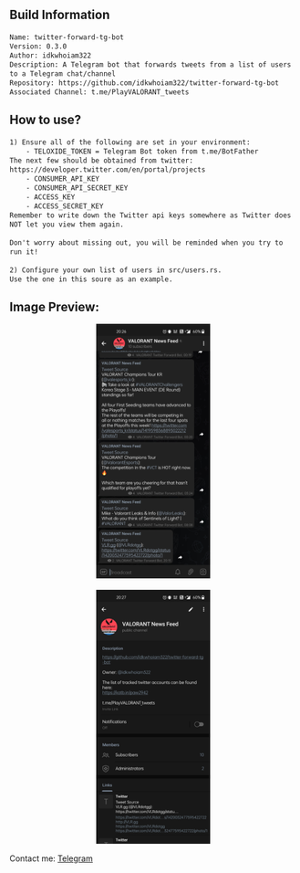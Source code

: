 ## Build Information
```
Name: twitter-forward-tg-bot
Version: 0.3.0
Author: idkwhoiam322
Description: A Telegram bot that forwards tweets from a list of users to a Telegram chat/channel
Repository: https://github.com/idkwhoiam322/twitter-forward-tg-bot
Associated Channel: t.me/PlayVALORANT_tweets
```

## How to use?
```
1) Ensure all of the following are set in your environment:
    - TELOXIDE_TOKEN = Telegram Bot token from t.me/BotFather
The next few should be obtained from twitter:
https://developer.twitter.com/en/portal/projects
    - CONSUMER_API_KEY
    - CONSUMER_API_SECRET_KEY
    - ACCESS_KEY
    - ACCESS_SECRET_KEY
Remember to write down the Twitter api keys somewhere as Twitter does NOT let you view them again.

Don't worry about missing out, you will be reminded when you try to run it!

2) Configure your own list of users in src/users.rs.
Use the one in this soure as an example.
```

## Image Preview:
<p align="center">
<img src="images/channel_preview.jpg" alt="Channel Preview" width="200"/>
<br>
<br>
<img src="images/channel_info.jpg" alt="Channel Info" width="200"/>
</p>

Contact me: [Telegram](https://t.me/idkwhoiam322)
